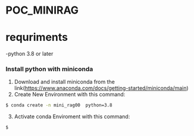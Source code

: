 # POC_MINIRAG

# requriments
-python 3.8 or later
### Install python with miniconda
1) Download and install miniconda from the link(https://www.anaconda.com/docs/getting-started/miniconda/main)
2) Create New Environment with this command:
```bash
$ conda create -n mini_rag00  python=3.8
```
3) Activate conda Enviroment with this command:
```bash
$                                                                                                    


